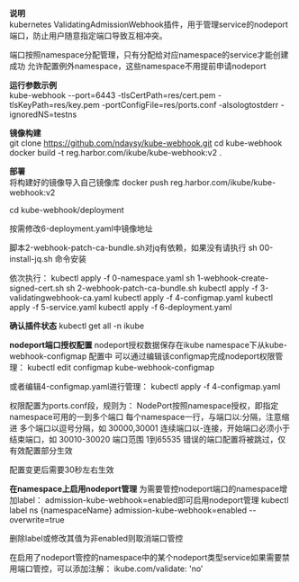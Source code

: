 **说明**  
kubernetes ValidatingAdmissionWebhook插件，用于管理service的nodeport端口，防止用户随意指定端口导致互相冲突。

端口按照namespace分配管理，只有分配给对应namespace的service才能创建成功
允许配置例外namespace，这些namespace不用提前申请nodeport

**运行参数示例**  
kube-webhook --port=6443 -tlsCertPath=res/cert.pem -tlsKeyPath=res/key.pem -portConfigFile=res/ports.conf -alsologtostderr -ignoredNS=testns

**镜像构建**  
git clone https://github.com/ndaysy/kube-webhook.git
cd kube-webhook
docker build -t reg.harbor.com/ikube/kube-webhook:v2 .

**部署**  
将构建好的镜像导入自己镜像库
docker push reg.harbor.com/ikube/kube-webhook:v2

cd kube-webhook/deployment

按需修改6-deployment.yaml中镜像地址

脚本2-webhook-patch-ca-bundle.sh对jq有依赖，如果没有请执行 sh 00-install-jq.sh 命令安装

依次执行：
kubectl apply -f 0-namespace.yaml
sh 1-webhook-create-signed-cert.sh
sh 2-webhook-patch-ca-bundle.sh
kubectl apply -f 3-validatingwebhook-ca.yaml
kubectl apply -f 4-configmap.yaml
kubectl apply -f 5-service.yaml
kubectl apply -f 6-deployment.yaml

**确认插件状态**
kubectl get all -n ikube

**nodeport端口授权配置**
nodeport授权数据保存在ikube namespace下从kube-webhook-configmap 配置中
可以通过编辑该configmap完成nodeport权限管理：
kubectl edit configmap kube-webhook-configmap

或者编辑4-configmap.yaml进行管理：
kubectl apply -f 4-configmap.yaml

权限配置为ports.conf段，规则为：
NodePort按照namespace授权，即指定namespace可用的一到多个端口
每个namespace一行，与端口以:分隔，注意缩进
多个端口以逗号分隔，如 30000,30001
连续端口以-连接，开始端口必须小于结束端口，如 30010-30020
端口范围 1到65535
错误的端口配置将被跳过，仅有效配置部分生效

配置变更后需要30秒左右生效

**在namespace上启用nodeport管理**
为需要管控nodeport端口的namespace增加label： admission-kube-webhook=enabled即可启用nodeport管理
kubectl label ns {namespaceName} admission-kube-webhook=enabled --overwrite=true

删除label或修改其值为非enabled则取消端口管控

在启用了nodeport管控的namespace中的某个nodeport类型service如果需要禁用端口管控，可以添加注解：
ikube.com/validate: 'no'